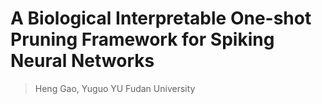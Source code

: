 # A Biological Interpretable One-shot Pruning Framework for Spiking Neural Networks

> Heng Gao, Yuguo YU
> Fudan University
